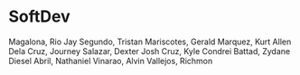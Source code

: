 # SoftDev
Magalona, Rio Jay
Segundo, Tristan
Mariscotes, Gerald
Marquez, Kurt Allen
Dela Cruz, Journey
Salazar, Dexter Josh
Cruz, Kyle Condrei
Battad, Zydane Diesel
Abril, Nathaniel
Vinarao, Alvin
Vallejos, Richmon
